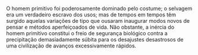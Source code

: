 ﻿O homem primitivo foi poderosamente dominado pelo costume; o selvagem era um verdadeiro escravo dos usos; mas de tempos em tempos têm surgido aquelas variações de tipo que ousaram inaugurar modos novos de pensar e métodos aperfeiçoados de vida. Não obstante, a inércia do homem primitivo constitui o freio de segurança biológico contra a precipitação demasiadamente súbita para os desajustes desastrosos de uma civilização de avanços excessivamente rápidos.